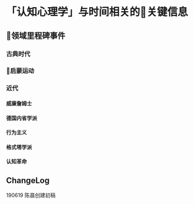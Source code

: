 # 「认知心理学」与时间相关的关键信息

## 领域里程碑事件
### 古典时代

### 启蒙运动

### 近代
#### 威廉詹姆士
#### 德国内省学派
#### 行为主义
#### 格式塔学派
#### 认知革命



## ChangeLog
190619 陈晨创建初稿
